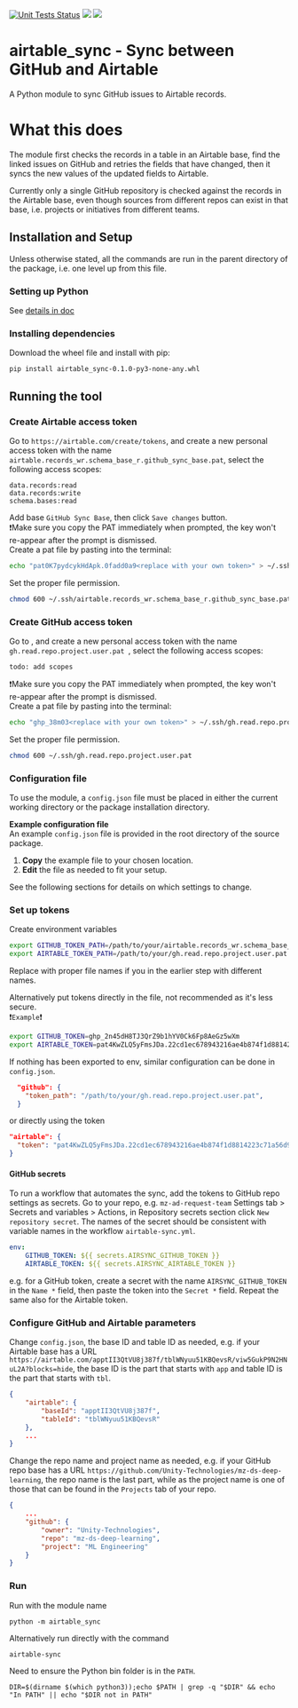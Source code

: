[![Unit Tests Status](https://github.com/zhongkairen/airtable-sync/actions/workflows/run-unit-tests.yml/badge.svg)](https://github.com/zhongkairen/airtable-sync/actions/workflows/run-unit-tests.yml)
[![](https://img.shields.io/endpoint?url=https://gist.githubusercontent.com/zhongkairen/0cf2ae200296a8a7c3c578af83c0d3fc/raw/airtable-sync.coverage.status.json)]()
[![](https://img.shields.io/endpoint?url=https://gist.githubusercontent.com/zhongkairen/26502e2a8b93eedb9cd15229cdee4c59/raw/airtable-sync.status.json?cache=sdfs1)](https://github.com/zhongkairen/airtable-sync/actions/workflows/airtable-sync.yml)

# airtable_sync - Sync between GitHub and Airtable
A Python module to sync GitHub issues to Airtable records.


# What this does
The module first checks the records in a table in an Airtable base, find the linked issues on GitHub and retries the fields that have changed, then it syncs the new values of the updated fields to Airtable.

Currently only a single GitHub repository is checked against the records in the Airtable base, even though sources from different repos can exist in that base, i.e. projects or initiatives from different teams.

## Installation and Setup
Unless otherwise stated, all the commands are run in the parent directory of the package, i.e. one level up from this file.
### Setting up Python
See [details in doc](doc/py-env.md)

### Installing dependencies
Download the wheel file and install with pip:
```
pip install airtable_sync-0.1.0-py3-none-any.whl
```

## Running the tool
### Create Airtable access token
Go to `https://airtable.com/create/tokens`, and create a new personal access token with the name `airtable.records_wr.schema_base_r.github_sync_base.pat`, select the following access scopes:
```
data.records:read
data.records:write
schema.bases:read
```
Add base `GitHub Sync Base`, then click `Save changes` button.\
❗Make sure you copy the PAT immediately when prompted, the key won't re-appear after the prompt is dismissed.\
Create a pat file by pasting into the terminal:
```bash
echo "pat0K7pydcykHdApk.0fadd0a9<replace with your own token>" > ~/.ssh/airtable.records_wr.schema_base_r.github_sync_base.pat
```
Set the proper file permission.
```bash
chmod 600 ~/.ssh/airtable.records_wr.schema_base_r.github_sync_base.pat
```
### Create GitHub access token
Go to , and create a new personal access token with the name `gh.read.repo.project.user.pat `, select the following access scopes:
```
todo: add scopes
```
❗Make sure you copy the PAT immediately when prompted, the key won't re-appear after the prompt is dismissed.\
Create a pat file by pasting into the terminal:
```bash
echo "ghp_38m03<replace with your own token>" > ~/.ssh/gh.read.repo.project.user.pat 
```
Set the proper file permission.
```bash
chmod 600 ~/.ssh/gh.read.repo.project.user.pat
```
### Configuration file
To use the module, a `config.json` file must be placed in either the current working directory or the package installation directory.

**Example configuration file**\
An example `config.json` file is provided in the root directory of the source package.

1. **Copy** the example file to your chosen location.
1. **Edit** the file as needed to fit your setup.

See the following sections for details on which settings to change.

### Set up tokens
Create environment variables
```bash
export GITHUB_TOKEN_PATH=/path/to/your/airtable.records_wr.schema_base_r.github_sync_base.pat
export AIRTABLE_TOKEN_PATH=/path/to/your/gh.read.repo.project.user.pat 
```
Replace with proper file names if you in the earlier step with different names.

Alternatively put tokens directly in the file, not recommended as it's less secure.\
❗`Example`❗
```bash
export GITHUB_TOKEN=ghp_2n45dH8TJ3QrZ9b1hYV0Ck6Fp8AeGz5wXm
export AIRTABLE_TOKEN=pat4KwZLQ5yFmsJDa.22cd1ec678943216ae4b874f1d8814223c71a56d9d58371c0b1f8b3ef9e4a2f
```

If nothing has been exported to env, similar configuration can be done in `config.json`.
```json
  "github": {
    "token_path": "/path/to/your/gh.read.repo.project.user.pat",
  }
```
or directly using the token
```json
"airtable": {
  "token": "pat4KwZLQ5yFmsJDa.22cd1ec678943216ae4b874f1d8814223c71a56d9d58371c0b1f8b3ef9e4a2f",
}
```

#### GitHub secrets
To run a workflow that automates the sync, add the tokens to GitHub repo settings as secrets.
Go to your repo, e.g. `mz-ad-request-team` Settings tab > Secrets and variables > Actions, in Repository secrets section click `New repository secret`. The names of the secret should be consistent with variable names in the workflow `airtable-sync.yml`.
```yaml
env:
    GITHUB_TOKEN: ${{ secrets.AIRSYNC_GITHUB_TOKEN }}
    AIRTABLE_TOKEN: ${{ secrets.AIRSYNC_AIRTABLE_TOKEN }}
```
e.g. for a GitHub token, create a secret with the name `AIRSYNC_GITHUB_TOKEN` in the `Name *` field, then paste the token into the `Secret *` field.
Repeat the same also for the Airtable token.

### Configure GitHub and Airtable parameters
Change `config.json`, the base ID and table ID as needed, e.g. if your Airtable base has a URL `https://airtable.com/apptII3QtVU8j387f/tblWNyuu51KBQevsR/viw5GukP9N2HNuL2A?blocks=hide`, the base ID is the part that starts with `app` and table ID is the part that starts with `tbl`.
```json
{
    "airtable": {
        "baseId": "apptII3QtVU8j387f",
        "tableId": "tblWNyuu51KBQevsR"
    },
    ...
}
```

Change the repo name and project name as needed, e.g. if your GitHub repo base has a URL `https://github.com/Unity-Technologies/mz-ds-deep-learning`, the repo name is the last part, while as the project name is one of those that can be found in the `Projects` tab of your repo.
```json
{
    ...
    "github": {
        "owner": "Unity-Technologies",
        "repo": "mz-ds-deep-learning",
        "project": "ML Engineering"
    }
}
```

### Run
Run with the module name
```
python -m airtable_sync
```
Alternatively run directly with the command
```
airtable-sync
```

Need to ensure the Python bin folder is in the `PATH`.
```
DIR=$(dirname $(which python3));echo $PATH | grep -q "$DIR" && echo "In PATH" || echo "$DIR not in PATH"
```
